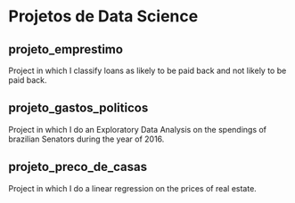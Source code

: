 # Projetos de Data Science

## projeto_emprestimo
Project in which I classify loans as likely to be paid back and not likely to be paid back.

## projeto_gastos_politicos
Project in which I do an Exploratory Data Analysis on the spendings of brazilian Senators during the year of 2016.

## projeto_preco_de_casas 
Project in which I do a linear regression on the prices of real estate.

